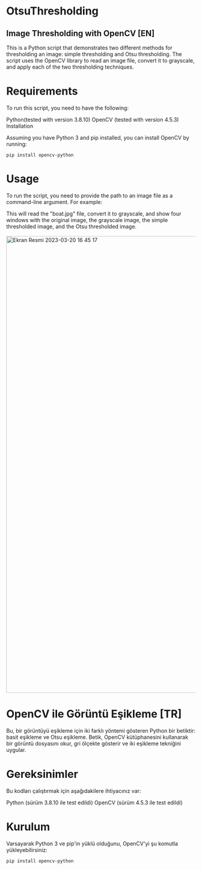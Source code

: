# OtsuThresholding
## Image Thresholding with OpenCV [EN]

This is a Python script that demonstrates two different methods for thresholding an image: simple thresholding and Otsu thresholding. The script uses the OpenCV library to read an image file, convert it to grayscale, and apply each of the two thresholding techniques.

# Requirements

To run this script, you need to have the following:

Python(tested with version 3.8.10)
OpenCV (tested with version 4.5.3)
Installation

Assuming you have Python 3 and pip installed, you can install OpenCV by running:


 ` pip install opencv-python ` 
 # Usage

To run the script, you need to provide the path to an image file as a command-line argument. For example:

This will read the "boat.jpg" file, convert it to grayscale, and show four windows with the original image, the grayscale image, the simple thresholded image, and the Otsu thresholded image.<br><br>
 <img width="1214" alt="Ekran Resmi 2023-03-20 16 45 17" src="https://user-images.githubusercontent.com/112480236/226361475-33d98ff6-9efa-4006-b7c6-f5d1c74a5ba4.png">
# OpenCV ile Görüntü Eşikleme [TR]

Bu, bir görüntüyü eşikleme için iki farklı yöntemi gösteren Python bir betiktir: basit eşikleme ve Otsu eşikleme. Betik, OpenCV kütüphanesini kullanarak bir görüntü dosyasını okur, gri ölçekte gösterir ve iki eşikleme tekniğini uygular.

# Gereksinimler

Bu kodları çalıştırmak için aşağıdakilere ihtiyacınız var:

Python (sürüm 3.8.10 ile test edildi)
OpenCV (sürüm 4.5.3 ile test edildi)
# Kurulum

Varsayarak Python 3 ve pip'in yüklü olduğunu, OpenCV'yi şu komutla yükleyebilirsiniz:

 ` pip install opencv-python ` 
